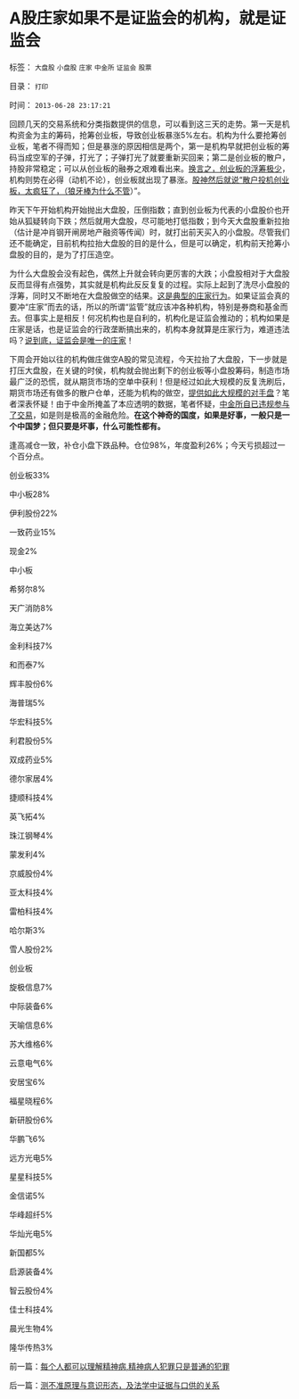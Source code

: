 # A股庄家如果不是证监会的机构，就是证监会

标签： `大盘股` `小盘股` `庄家` `中金所` `证监会` `股票` 

目录： `打印`

时间： `2013-06-28 23:17:21`

回顾几天的交易系统和分类指数提供的信息，可以看到这三天的走势。第一天是机构资金为主的筹码，抢筹创业板，导致创业板暴涨5%左右。机构为什么要抢筹创业板，笔者不得而知；但是暴涨的原因相信是两个，第一是机构早就把创业板的筹码当成空军的子弹，打光了；子弹打光了就要重新买回来；第二是创业板的散户，持股非常稳定；可以从创业板的融券之艰难看出来。[换言之，创业板的浮筹极少](../../../2012/10/31/“散户不给国企大盘抬轿”就“杀无赦”.md)，机构则势在必得（动机不论），创业板就出现了暴涨。[股神然后就说“散户投机创业板，太疯狂了，（狼牙棒为什么不管](../../../2013/6/25/做人当如徐小明，诸股神如豚犬矣.md)）”。

昨天下午开始机构开始抛出大盘股，压倒指数；直到创业板为代表的小盘股价也开始从狐疑转向下跌；然后就用大盘股，尽可能地打低指数；到今天大盘股重新拉抬（估计是冲肖钢开闸房地产融资等传闻）时，就打出前天买入的小盘股。尽管我们还不能确定，目前机构拉抬大盘股的目的是什么，但是可以确定，机构前天抢筹小盘股的目的，是为了打压造空。

为什么大盘股会没有起色，偶然上升就会转向更厉害的大跌；小盘股相对于大盘股反而显得有点强势，其实就是机构此反反复复的过程。实际上起到了洗尽小盘股的浮筹，同时又不断地在大盘股做空的结果。[这是典型的庄家行为](../../../2013/6/26/庄家是熊市的镇静剂，暴跌的救心丹，熊牛过渡的媒人.md)。如果证监会真的要冲“庄家”而去的话，所以的所谓“监管”就应该冲各种机构，特别是券商和基金而去。但事实上是相反！何况机构也是自利的，机构化是证监会推动的；机构如果是庄家是话，也是证监会的行政垄断搞出来的，机构本身就算是庄家行为，难道违法吗？[说到底，证监会是唯一的庄家](../../../2007/8/30/谁是中国股市最大的庄家.md)！

下周会开始以往的机构做庄做空A股的常见流程，今天拉抬了大盘股，下一步就是打压大盘股，在关键的时侯，机构就会抛出剩下的创业板等小盘股筹码，制造市场最广泛的恐慌，就从期货市场的空单中获利！但是经过如此大规模的反复洗刷后，期货市场还有做多的散户仓单，还能为机构的做空，[提供如此大规模的对手盘](../../../2013/6/24/指数期货的任何规定，不可能单独造成A股的多空动力；.md)？笔者深表怀疑！由于中金所掩盖了本应透明的数据，笔者怀疑，[中金所自已违规参与了交易](../../../2013/6/20/只有行政垄断的机构化，指数期货才能清一色做空；.md)，如是则是极高的金融危险。**在这个神奇的国度，如果是好事，一般只是一个中国梦；但只要是坏事，什么可能性都有。**

逢高减仓一致，补仓小盘下跌品种。仓位98%，年度盈利26%；今天亏损超过一个百分点。

创业板33%

中小板28%

伊利股份22%

一致药业15%

现金2%

中小板

希努尔8%

天广消防8%

海立美达7%

金利科技7%

和而泰7%

辉丰股份6%

海普瑞5%

华宏科技5%

利君股份5%

双成药业5%

德尔家居4%

捷顺科技4%

英飞拓4%

珠江钢琴4%

蒙发利4%

京威股份4%

亚太科技4%

雷柏科技4%

哈尔斯3%

雪人股份2%

创业板

旋极信息7%

中际装备6%

天喻信息6%

苏大维格6%

云意电气6%

安居宝6%

福星晓程6%

新研股份6%

华鹏飞6%

远方光电5%

星星科技5%

金信诺5%

华峰超纤5%

华灿光电5%

新国都5%

启源装备4%

智云股份4%

佳士科技4%

晨光生物4%

隆华传热3%



前一篇：[每个人都可以理解精神病,精神病人犯罪只是普通的犯罪](../../../2013/6/28/每个人都可以理解精神病,精神病人犯罪只是普通的犯罪.md)

后一篇：[测不准原理与意识形态，及法学中证据与口供的关系](../../../2013/6/29/测不准原理与意识形态，及法学中证据与口供的关系.md)